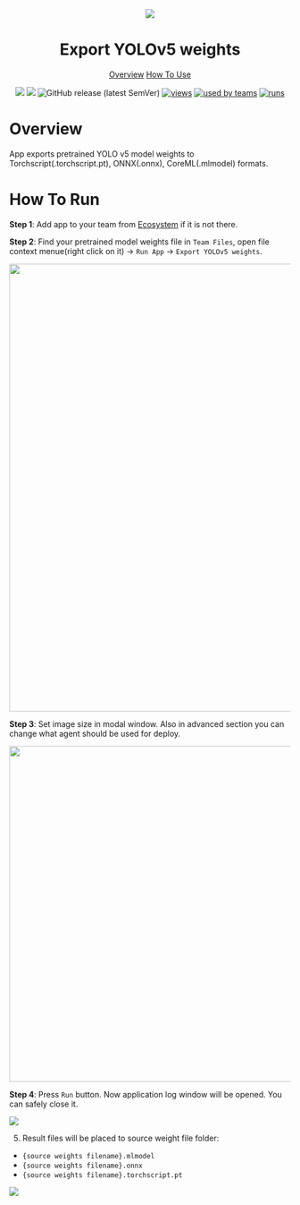 <div align="center" markdown>
<img src="https://i.imgur.com/HQjrdnH.png"/>

# Export YOLOv5 weights

<p align="center">
  <a href="#Overview">Overview</a>
  <a href="#How-To-Use">How To Use</a>
</p>

[![](https://img.shields.io/badge/supervisely-ecosystem-brightgreen)](https://ecosystem.supervise.ly/apps/supervisely-ecosystem/yolov5/supervisely/export_weights)
[![](https://img.shields.io/badge/slack-chat-green.svg?logo=slack)](https://supervise.ly/slack)
![GitHub release (latest SemVer)](https://img.shields.io/github/v/release/supervisely-ecosystem/yolov5)
[![views](https://app.supervise.ly/public/api/v3/ecosystem.counters?repo=supervisely-ecosystem/yolov5/supervisely/export_weights&counter=views&label=views)](https://supervise.ly)
[![used by teams](https://app.supervise.ly/public/api/v3/ecosystem.counters?repo=supervisely-ecosystem/yolov5/supervisely/export_weights&counter=downloads&label=used%20by%20teams)](https://supervise.ly)
[![runs](https://app.supervise.ly/public/api/v3/ecosystem.counters?repo=supervisely-ecosystem/yolov5/supervisely/export_weights&counter=runs&label=runs&123)](https://supervise.ly)

</div>

# Overview

App exports pretrained YOLO v5 model weights to Torchscript(.torchscript.pt), ONNX(.onnx), CoreML(.mlmodel) formats. 

# How To Run
**Step 1**: Add app to your team from [Ecosystem](https://ecosystem.supervise.ly/apps/import-mot-format) if it is not there.

**Step 2**: Find your pretrained model weights file in `Team Files`, open file context menue(right click on it) -> `Run App` -> `Export YOLOv5 weights`.

<img src="https://i.imgur.com/uzMlQ2e.png" width="800px"/>

**Step 3**: Set image size in modal window. Also in advanced section you can change what agent should be used for deploy.

<img src="https://i.imgur.com/7q7wLKW.png" width="600px"/>

**Step 4**: Press `Run` button. Now application log window will be opened. You can safely close it.

<img src="https://i.imgur.com/zjXgxhg.png"/>

5. Result files will be placed to source weight file folder:
 - `{source weights filename}.mlmodel`
 - `{source weights filename}.onnx`
 - `{source weights filename}.torchscript.pt`

<img src="https://i.imgur.com/415Ijbk.png"/>

